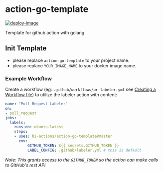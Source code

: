 # action-go-template

[![deploy-image](https://github.com/hi-actions/action-go-template/actions/workflows/deploy-image.yml/badge.svg)](https://github.com/hi-actions/action-go-template/actions/workflows/deploy-image.yml)

Template for github action with golang

## Init Template

- please replace `action-go-template` to your project name.
- please replace `YOUR_IMAGE_NAME` to your docker image name.

### Example Workflow

Create a workflow (eg: `.github/workflows/pr-labeler.yml` see [Creating a Workflow file](https://help.github.com/en/articles/configuring-a-workflow#creating-a-workflow-file)) to utilize the labeler action with content:

```yml
name: "Pull Request Labeler"
on:
- pull_request
jobs:
  labels:
    runs-on: ubuntu-latest
    steps:
    - uses: hi-actions/action-go-template@master
      env:
          GITHUB_TOKEN: ${{ secrets.GITHUB_TOKEN }}
          LABEL_CONFIG: .github/labeler.yml # this is default
```

_Note: This grants access to the `GITHUB_TOKEN` so the action can make calls to GitHub's rest API_


